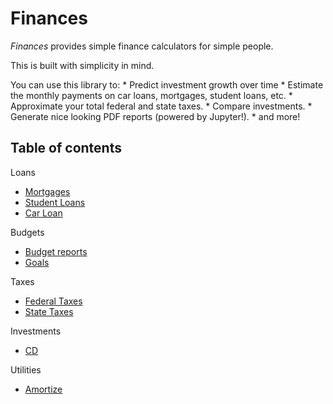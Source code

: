 # Finances

*Finances* provides simple finance calculators for simple people.

This is built with simplicity in mind.

You can use this library to:
    * Predict investment growth over time
    * Estimate the monthly payments on car loans, mortgages, student loans, etc.
    * Approximate your total federal and state taxes.
    * Compare investments.
    * Generate nice looking PDF reports (powered by Jupyter!).
    * and more! 

## Table of contents

Loans
* [Mortgages]()
* [Student Loans]()
* [Car Loan]()

Budgets
* [Budget reports]()
* [Goals]()

Taxes
* [Federal Taxes]()
* [State Taxes]()

Investments
* [CD]()

Utilities
* [Amortize]()